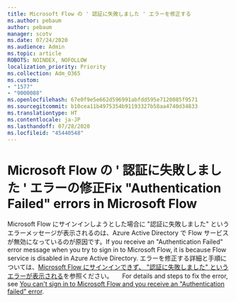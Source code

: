```yaml
---
title: Microsoft Flow の ' 認証に失敗しました ' エラーを修正する
ms.author: pebaum
author: pebaum
manager: scotv
ms.date: 07/24/2020
ms.audience: Admin
ms.topic: article
ROBOTS: NOINDEX, NOFOLLOW
localization_priority: Priority
ms.collection: Adm_O365
ms.custom:
- "1577"
- "9000088"
ms.openlocfilehash: 67e0f9e5e662d596991abfdd595e7120085f9571
ms.sourcegitcommit: b10cea11b4975354b91193327b58aa4740d34833
ms.translationtype: HT
ms.contentlocale: ja-JP
ms.lasthandoff: 07/28/2020
ms.locfileid: "45440548"
---
```

# <a name="fix-authentication-failed-errors-in-microsoft-flow"></a><span data-ttu-id="ae066-102">Microsoft Flow の ' 認証に失敗しました ' エラーの修正</span><span class="sxs-lookup"><span data-stu-id="ae066-102">Fix "Authentication Failed" errors in Microsoft Flow</span></span>

<span data-ttu-id="ae066-103">Microsoft Flow にサインインしようとした場合に "認証に失敗しました" というエラーメッセージが表示されるのは、Azure Active Directory で Flow サービスが無効になっているのが原因です。</span><span class="sxs-lookup"><span data-stu-id="ae066-103">If you receive an "Authentication Failed" error message when you try to sign in to Microsoft Flow, it is because Flow service is disabled in Azure Active Directory.</span></span> <span data-ttu-id="ae066-104">エラーを修正する詳細と手順については、[Microsoft Flow にサインインできず、 "認証に失敗しました" というエラーが表示される](https://support.microsoft.com/help/4316891)を参照ください。　　</span><span class="sxs-lookup"><span data-stu-id="ae066-104">For details and steps to fix the error, see [You can't sign in to Microsoft Flow and you receive an "Authentication failed" error](https://support.microsoft.com/help/4316891).</span></span>